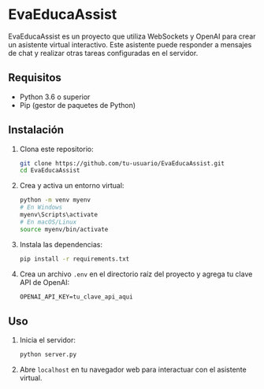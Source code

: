 # EvaEducaAssist

EvaEducaAssist es un proyecto que utiliza WebSockets y OpenAI para crear un asistente virtual interactivo. Este asistente puede responder a mensajes de chat y realizar otras tareas configuradas en el servidor.

## Requisitos

- Python 3.6 o superior
- Pip (gestor de paquetes de Python)

## Instalación

1. Clona este repositorio:

    ```bash
    git clone https://github.com/tu-usuario/EvaEducaAssist.git
    cd EvaEducaAssist
    ```

2. Crea y activa un entorno virtual:

    ```bash
    python -m venv myenv
    # En Windows
    myenv\Scripts\activate
    # En macOS/Linux
    source myenv/bin/activate
    ```

3. Instala las dependencias:

    ```bash
    pip install -r requirements.txt
    ```

4. Crea un archivo `.env` en el directorio raíz del proyecto y agrega tu clave API de OpenAI:

    ```txt
    OPENAI_API_KEY=tu_clave_api_aqui
    ```

## Uso

1. Inicia el servidor:

    ```bash
    python server.py
    ```

2. Abre `localhost` en tu navegador web para interactuar con el asistente virtual.